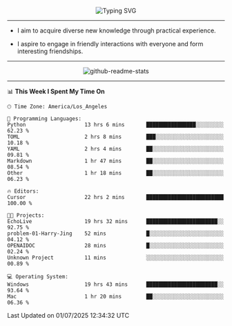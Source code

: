 <p align="center">
  <img src="https://readme-typing-svg.demolab.com?font=Fira+Code&weight=500&size=32&duration=2500&pause=1600&center=true&vCenter=true&random=false&width=1024&height=64&lines=Hi+there+%F0%9F%91%8B;I'm+delighted+you+could+make+it+here+%F0%9F%8E%89;I'm+Harry%2C+a+college+student+still+finding+my+way" alt="Typing SVG" />
</p>


---


- I aim to acquire diverse new knowledge through practical experience.

- I aspire to engage in friendly interactions with everyone and form interesting friendships.


---


<p align="center">
  <img src="https://github-readme-stats.vercel.app/api?username=Harry-Jing&show_icons=true" alt="github-readme-stats"/>
</p>


---

<!--START_SECTION:waka-->
📊 **This Week I Spent My Time On** 

```text
🕑︎ Time Zone: America/Los_Angeles

💬 Programming Languages: 
Python                   13 hrs 6 mins       ████████████████░░░░░░░░░   62.23 % 
TOML                     2 hrs 8 mins        ███░░░░░░░░░░░░░░░░░░░░░░   10.18 % 
YAML                     2 hrs 4 mins        ██░░░░░░░░░░░░░░░░░░░░░░░   09.81 % 
Markdown                 1 hr 47 mins        ██░░░░░░░░░░░░░░░░░░░░░░░   08.54 % 
Other                    1 hr 18 mins        ██░░░░░░░░░░░░░░░░░░░░░░░   06.23 % 

🔥 Editors: 
Cursor                   22 hrs 2 mins       █████████████████████████   100.00 % 

🐱‍💻 Projects: 
EchoLive                 19 hrs 32 mins      ███████████████████████░░   92.75 % 
problem-01-Harry-Jing    52 mins             █░░░░░░░░░░░░░░░░░░░░░░░░   04.12 % 
OPENAIDOC                28 mins             █░░░░░░░░░░░░░░░░░░░░░░░░   02.24 % 
Unknown Project          11 mins             ░░░░░░░░░░░░░░░░░░░░░░░░░   00.89 % 

💻 Operating System: 
Windows                  19 hrs 43 mins      ███████████████████████░░   93.64 % 
Mac                      1 hr 20 mins        ██░░░░░░░░░░░░░░░░░░░░░░░   06.36 % 
```


 Last Updated on 01/07/2025 12:34:32 UTC
<!--END_SECTION:waka-->
